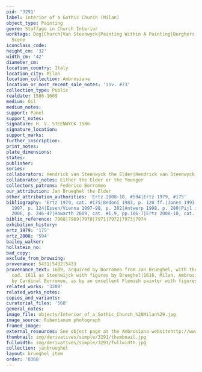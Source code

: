 ```yaml
---
pid: '3291'
label: Interior of a Gothic Church (Milan)
object_type: Painting
genre: Staffage in Church Interior
worktags: Dog|Church|Van Steenwyck|Painting Within A Painting|Burghers|Children|Interior
  Scene
iconclass_code:
height_cm: '32'
width_cm: '42'
diameter_cm:
location_country: Italy
location_city: Milan
location_collection: Ambrosiana
location_or_most_recent_sale_notes: 'inv. #73'
collection_type: Public
realdate: 1586-1609
medium: Oil
medium_notes:
support: Panel
support_notes:
signature: H. V. STEENWYCK 1586
signature_location:
support_marks:
further_inscription:
print_notes:
plate_dimensions:
states:
publisher:
series:
collaborators: Hendrick van Steenwyck the Elder|Hendrick van Steenwyck the Younger
collaborator_notes: Either the Elder or the Younger
collectors_patrons: Federico Borromeo
our_attribution: Jan Brueghel the Elder
other_attribution_authorities: 'Ertz 2008-10, #594|Ertz 1979, #175'
bibliography: 'Ertz 1979, cat. #175|Bedoni 1983, p. 120 ff.|Jones 1993, p. 262|Milan
  1997, p. 124|Essen/Vienna 1997-98, p. 302|Antwerp 1998, p. 280|Pijl in Ambrosiana
  2006, p. 246-47|Howarth 2009, cat. #I.9, pp.106-7|Ertz 2008-10, cat. #594'
biblio_reference: 7968|7969|7970|7971|7972|7973|7974
exhibition_history:
ertz_1979: '175'
ertz_2008: '594'
bailey_walker:
hollstein_no:
bad_copy:
exclude_from_browsing:
provenance: 5431|5432|5433
provenance_text: 1609, acquired by Borromeo from Jan Brueghel, with the added staffage|Listed
  cod. 1611 as Steenwijck with figures by Brueghel|1618, Milan, Ambrosiana, donated
  by Cardinal Borromeo, as by an excellent Flemish painter with figures by Brueghel
related_works: '3289'
related_works_notes:
copies_and_variants:
curatorial_files: '568'
general_notes:
image_file: objects/Interior_of_a_Gothic_Church_%28Milan%29.jpg
image_source: Rubenianum photograph
framed_image:
external_resources: See object page at the Ambrosiana websitehttp://www.ambrosiana.eu/cms/interno_della_cattedrale_di_anversa-1562.html
thumbnail: img/derivatives/simple/3291/thumbnail.jpg
fullwidth: img/derivatives/simple/3291/fullwidth.jpg
collection: janbrueghel
layout: brueghel_item
order: '0368'
---
```


